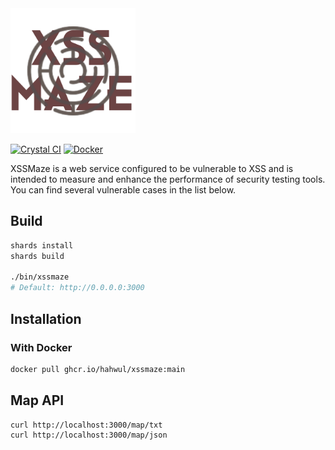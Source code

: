 <img src="/public/xssmaze.png" style="width:200px;">

[![Crystal CI](https://github.com/hahwul/xssmaze/actions/workflows/crystal.yml/badge.svg)](https://github.com/hahwul/xssmaze/actions/workflows/crystal.yml)
[![Docker](https://github.com/hahwul/xssmaze/actions/workflows/docker-publish.yml/badge.svg)](https://github.com/hahwul/xssmaze/actions/workflows/docker-publish.yml)

XSSMaze is a web service configured to be vulnerable to XSS and is intended to measure and enhance the performance of security testing tools. You can find several vulnerable cases in the list below.

## Build
```bash
shards install
shards build

./bin/xssmaze
# Default: http://0.0.0.0:3000
```

## Installation
### With Docker
```bash
docker pull ghcr.io/hahwul/xssmaze:main
```

## Map API
```
curl http://localhost:3000/map/txt
curl http://localhost:3000/map/json
```
